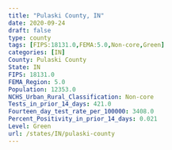 ```yaml
---
title: "Pulaski County, IN"
date: 2020-09-24
draft: false
type: county
tags: [FIPS:18131.0,FEMA:5.0,Non-core,Green]
categories: [IN]
County: Pulaski County
State: IN
FIPS: 18131.0
FEMA_Region: 5.0
Population: 12353.0
NCHS_Urban_Rural_Classification: Non-core
Tests_in_prior_14_days: 421.0
Fourteen_day_test_rate_per_100000: 3408.0
Percent_Positivity_in_prior_14_days: 0.021
Level: Green
url: /states/IN/pulaski-county
---
```



